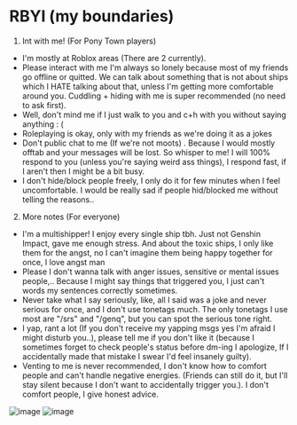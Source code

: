 # RBYI (my boundaries)
1. Int with me! (For Pony Town players)
 - I'm mostly at Roblox areas (There are 2 currently).
 - Please interact with me I'm always so lonely because most of my friends go offline or quitted. We can talk about something that is not about ships which I HATE talking about that, unless I'm getting more comfortable around you. Cuddling + hiding with me is super recommended (no need to ask first).
 - Well, don't mind me if I just walk to you and c+h with you without saying anything : (
 - Roleplaying is okay, only with my friends as we're doing it as a jokes
 - Don't public chat to me (If we're not moots) . Because I would mostly offtab and your messages will be lost. So whisper to me! I will 100% respond to you (unless you're saying weird ass things), I respond fast, if I aren't then I might be a bit busy. 
 - I don't hide/block people freely, I only do it for few minutes when I feel uncomfortable. I would be really sad if people hid/blocked me without telling the reasons..
2. More notes (For everyone)
 - I'm a multishipper! I enjoy every single ship tbh. Just not Genshin Impact, gave me enough stress. And about the toxic ships, I only like them for the angst, no I can't imagine them being happy together for once, I love angst man
 - Please I don't wanna talk with anger issues, sensitive or mental issues people,.. Because I might say things that triggered you, I just can't words my sentences correctly sometimes.
 - Never take what I say seriously, like, all I said was a joke and never serious for once, and I don't use tonetags much. The only tonetags I use most are "/srs" and "/genq", but you can spot the serious tone right.
 - I yap, rant a lot (If you don't receive my yapping msgs yes I'm afraid I might disturb you..), please tell me if you don't like it (because I sometimes forget to check people's status before dm-ing I apologize, If I accidentally made that mistake I swear I'd feel insanely guilty).
 - Venting to me is never recommended, I don't know how to comfort people and can't handle negative energies. (Friends can still do it, but I'll stay silent because I don't want to accidentally trigger you.). I don't comfort people, I give honest advice.

![image](https://github.com/user-attachments/assets/94acd486-10ac-4fdb-89bf-4f93cc490b17)
![image](https://github.com/user-attachments/assets/860b85a6-eecf-482b-8014-6b5feebc5bdd)
